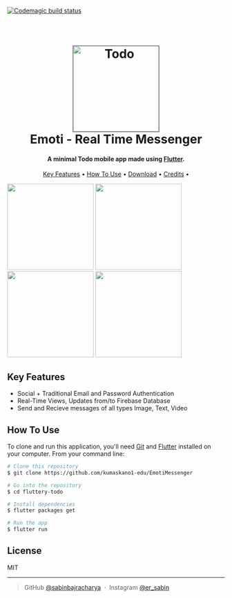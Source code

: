 [![Codemagic build status](https://api.codemagic.io/apps/5d0f190099fdb70008475b03/5d0f190099fdb70008475b02/status_badge.svg)](https://codemagic.io/apps/5d0f190099fdb70008475b03/5d0f190099fdb70008475b02/latest_build)

<h1 align="center">
  <br>
  <a href=""><img src="![Screenshot 2021-05-16 211904](https://user-images.githubusercontent.com/57332034/118432849-881ac880-b68e-11eb-84df-8a24646f3ded.png)
" alt="Todo" width="200"></a>
  <br>
  Emoti - Real Time Messenger
  <br>
</h1>

<h4 align="center">A minimal Todo mobile app made using <a href="https://flutter.dev" target="_blank">Flutter</a>.</h4>

<p align="center">
  <a href="#key-features">Key Features</a> •
  <a href="#how-to-use">How To Use</a> •
  <a href="#download">Download</a> •
  <a href="#credits">Credits</a> •
</p>

<p float="left">
  <img src="screenshots/screen01.png" width="200" />
  <img src="screenshots/screen02.png" width="200" /> 
  <img src="screenshots/screen03.png" width="200" />
  <img src="screenshots/screen04.png" width="200" />
</p>

## Key Features

* Social + Traditional Email and Password Authentication 
* Real-Time Views, Updates from/to Firebase Database
* Send and Recieve messages of all types Image, Text, Video

## How To Use

To clone and run this application, you'll need [Git](https://git-scm.com) and [Flutter](https://flutter.dev/docs/get-started/install) installed on your computer. From your command line:

```bash
# Clone this repository
$ git clone https://github.com/kumaskano1-edu/EmotiMessenger

# Go into the repository
$ cd fluttery-todo

# Install dependencies
$ flutter packages get

# Run the app
$ flutter run
```



## License

MIT

---

> GitHub [@sabinbajracharya](https://github.com/sabinbajracharya) &nbsp;&middot;&nbsp;
> Instagram [@er_sabin](https://www.instagram.com/er_sabin/)

